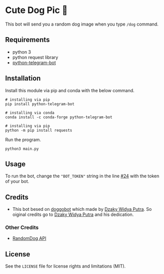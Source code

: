 # Cute Dog Pic 🤖

This bot will send you a random dog image when you type `/dog` command.

## Requirements

- python 3
- python request library
- [python-telegram-bot](https://github.com/python-telegram-bot/python-telegram-bot)

## Installation

Install this module via pip and conda with the below command.

```shell
# installing via pip
pip install python-telegram-bot

# installing via conda
conda install -c conda-forge python-telegram-bot
```

```shell
# installing via pip
python -m pip install requests
```

Run the program.
```
python3 main.py
```

## Usage

To run the bot, change the `"BOT_TOKEN"` string in the line <a href="https://github.com/buddhirangana/cutedogpic_bot/blob/main/main.py#L24">#24</a> with the token of your bot.

## Credits

- This bot besed on [doggobot](https://github.com/dzakyputra/doggobot) which made by [Dzaky Widya Putra](https://github.com/dzakyputra). So oiginal credits go to [Dzaky Widya Putra](https://github.com/dzakyputra) and his dedication.

### Other Credits

- [RandomDog API](https://random.dog)

## License

See the `LICENSE` file for license rights and limitations (MIT).
